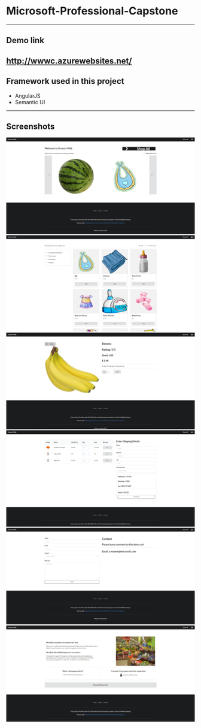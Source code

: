 # Microsoft-Professional-Capstone
---
## Demo link
http://wwwc.azurewebsites.net/
---
## Framework used in this project
 - AngularJS
 - Semantic UI
---
## Screenshots
![](screenshot/home.PNG)
![](screenshot/shopping.PNG)
![](screenshot/product.PNG)
![](screenshot/cart.PNG)
![](screenshot/contact.PNG)
![](screenshot/about.PNG)